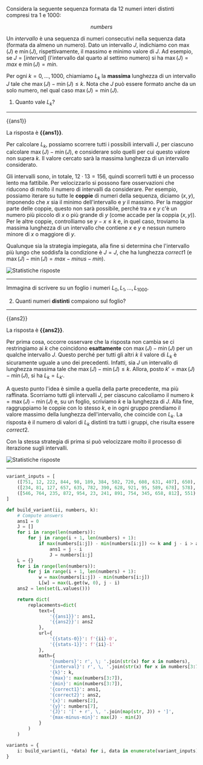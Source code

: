 Considera la seguente sequenza formata da $12$ numeri interi distinti compresi tra $1$ e $1000$:

<center>

$$
{numbers}
$$

</center>

Un _intervallo_ è una sequenza di numeri consecutivi nella sequenza data (formata da almeno un numero). Dato un intervallo $J$, indichiamo con $\max(J)$ e $\min(J)$, rispettivamente, il massimo e minimo valore di $J$. Ad esempio, se $J = [{interval}]$ (l'intervallo dal quarto al settimo numero) si ha $\max(J) = {max}$ e $\min(J) = {min}$.

Per ogni $k = 0, \, \dots, \, 1000$, chiamiamo $L_k$ la **massima** lunghezza di un intervallo $J$ tale che $\max(J) - \min(J) \le k$. Nota che $J$ può essere formato anche da un solo numero, nel qual caso $\max(J) = \min(J)$.

1. Quanto vale $L_{{k}}$?

---

{{ans1}}

La risposta è **{{ans1}}**.

Per calcolare $L_{{k}}$, possiamo scorrere tutti i possibili intervalli $J$, per ciascuno calcolare $\max(J) - \min(J)$, e considerare solo quelli per cui questo valore non supera ${{k}}$. Il valore cercato sarà la massima lunghezza di un intervallo considerato.

Gli intervalli sono, in totale, $12 \cdot 13 = 156$, quindi scorrerli tutti è un processo lento ma fattibile. Per velocizzarlo si possono fare osservazioni che riducono di molto il numero di intervalli da considerare. Per esempio, possiamo iterare su tutte le **coppie** di numeri della sequenza, diciamo $(x, \, y)$, imponendo che $x$ sia il minimo dell'intervallo e $y$ il massimo. Per la maggior parte delle coppie, questo non sarà possibile, perché tra $x$ e $y$ c'è un numero più piccolo di $x$ o più grande di $y$ (come accade per la coppia $({x}, \, {y})$). Per le altre coppie, controlliamo se $y - x \le {k}$ e, in quel caso, troviamo la massima lunghezza di un intervallo che contiene $x$ e $y$ e nessun numero minore di $x$ o maggiore di $y$.

Qualunque sia la strategia impiegata, alla fine si determina che l'intervallo più lungo che soddisfa la condizione è $J = {J}$, che ha lunghezza ${correct1}$ (e $\max(J) - \min(J) = {max-minus-min}$).

![Statistiche risposte]({{stats-0}}.svg)

---

Immagina di scrivere su un foglio i numeri $L_0, \, L_1, \, \dots, \, L_{1000}$.

2. Quanti numeri **distinti** compaiono sul foglio?

---

{{ans2}}

La risposta è **{{ans2}}**.

Per prima cosa, occorre osservare che la risposta non cambia se ci restringiamo ai $k$ che coincidono **esattamente** con $\max(J) - \min(J)$ per un qualche intervallo $J$. Questo perché per tutti gli altri $k$ il valore di $L_k$ è sicuramente uguale a uno dei precedenti. Infatti, sia $J$ un intervallo di lunghezza massima tale che $\max(J) - \min(J) \le k$. Allora, posto $k' = \max(J) - \min(J)$, si ha $L_k = L_{k'}$.

A questo punto l'idea è simile a quella della parte precedente, ma più raffinata. Scorriamo tutti gli intervalli $J$, per ciascuno calcoliamo il numero $k = \max(J) - \min(J)$ e, su un foglio, scriviamo $k$ e la lunghezza di $J$. Alla fine, raggruppiamo le coppie con lo stesso $k$, e in ogni gruppo prendiamo il valore massimo della lunghezza dell'intervallo, che coincide con $L_k$. La risposta è il numero di valori di $L_k$ distinti tra tutti i gruppi, che risulta essere ${correct2}$.

Con la stessa strategia di prima si può velocizzare molto il processo di iterazione sugli intervalli.

![Statistiche risposte]({{stats-1}}.svg)

---

```py variants
variant_inputs = [
    ([751, 12, 222, 844, 98, 189, 384, 502, 720, 608, 631, 407], 650),
    ([234, 81, 127, 657, 635, 782, 390, 628, 921, 95, 589, 678], 578),
    ([546, 764, 235, 872, 954, 23, 241, 891, 754, 345, 658, 812], 551)
]

def build_variant(ii, numbers, k):
    # Compute answers
    ans1 = 0
    J = []
    for i in range(len(numbers)):
        for j in range(i + 1, len(numbers) + 1):
            if max(numbers[i:j]) - min(numbers[i:j]) <= k and j - i > ans1:
                ans1 = j - i
                J = numbers[i:j]
    L = {}
    for i in range(len(numbers)):
        for j in range(i + 1, len(numbers) + 1):
            w = max(numbers[i:j]) - min(numbers[i:j])
            L[w] = max(L.get(w, 0), j - i)
    ans2 = len(set(L.values()))

    return dict(
        replacements=dict(
            text={
                '{{ans1}}': ans1,
                '{{ans2}}': ans2
            },
            url={
                '{{stats-0}}': f'{ii}-0',
                '{{stats-1}}': f'{ii}-1'
            },
            math={
                '{numbers}': r', \; '.join(str(x) for x in numbers),
                '{interval}': r', \, '.join(str(x) for x in numbers[3:7]),
                '{k}': k,
                '{max}': max(numbers[3:7]),
                '{min}': min(numbers[3:7]),
                '{correct1}': ans1,
                '{correct2}': ans2,
                '{x}': numbers[2],
                '{y}': numbers[7],
                '{J}': '[' + r', \, '.join(map(str, J)) + ']',
                '{max-minus-min}': max(J) - min(J)
            }
        )
    )

variants = {
    i: build_variant(i, *data) for i, data in enumerate(variant_inputs)
}
```
